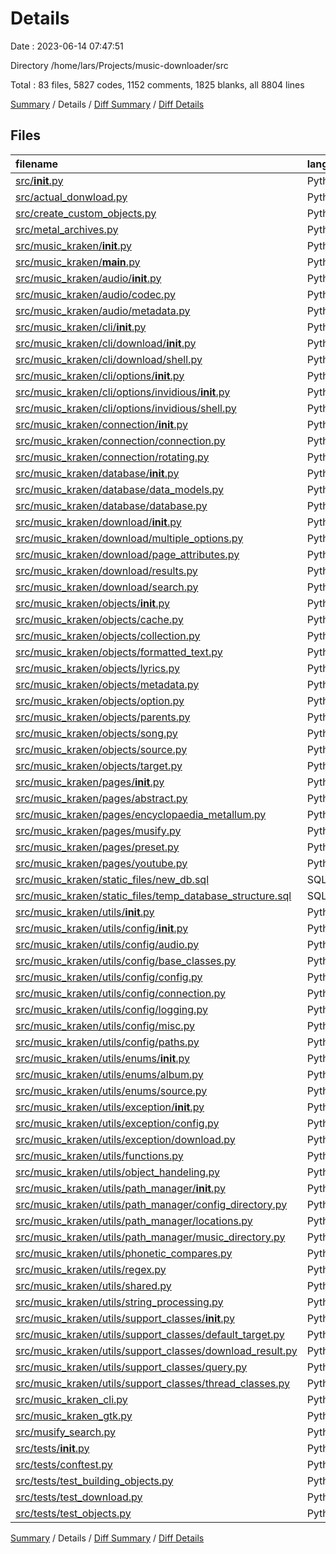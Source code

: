 # Details

Date : 2023-06-14 07:47:51

Directory /home/lars/Projects/music-downloader/src

Total : 83 files,  5827 codes, 1152 comments, 1825 blanks, all 8804 lines

[Summary](results.md) / Details / [Diff Summary](diff.md) / [Diff Details](diff-details.md)

## Files
| filename | language | code | comment | blank | total |
| :--- | :--- | ---: | ---: | ---: | ---: |
| [src/__init__.py](/src/__init__.py) | Python | 0 | 0 | 1 | 1 |
| [src/actual_donwload.py](/src/actual_donwload.py) | Python | 16 | 0 | 6 | 22 |
| [src/create_custom_objects.py](/src/create_custom_objects.py) | Python | 58 | 0 | 6 | 64 |
| [src/metal_archives.py](/src/metal_archives.py) | Python | 30 | 0 | 12 | 42 |
| [src/music_kraken/__init__.py](/src/music_kraken/__init__.py) | Python | 112 | 6 | 33 | 151 |
| [src/music_kraken/__main__.py](/src/music_kraken/__main__.py) | Python | 98 | 3 | 23 | 124 |
| [src/music_kraken/audio/__init__.py](/src/music_kraken/audio/__init__.py) | Python | 7 | 0 | 3 | 10 |
| [src/music_kraken/audio/codec.py](/src/music_kraken/audio/codec.py) | Python | 25 | 0 | 8 | 33 |
| [src/music_kraken/audio/metadata.py](/src/music_kraken/audio/metadata.py) | Python | 60 | 4 | 24 | 88 |
| [src/music_kraken/cli/__init__.py](/src/music_kraken/cli/__init__.py) | Python | 2 | 0 | 0 | 2 |
| [src/music_kraken/cli/download/__init__.py](/src/music_kraken/cli/download/__init__.py) | Python | 0 | 0 | 1 | 1 |
| [src/music_kraken/cli/download/shell.py](/src/music_kraken/cli/download/shell.py) | Python | 199 | 86 | 78 | 363 |
| [src/music_kraken/cli/options/__init__.py](/src/music_kraken/cli/options/__init__.py) | Python | 3 | 0 | 1 | 4 |
| [src/music_kraken/cli/options/invidious/__init__.py](/src/music_kraken/cli/options/invidious/__init__.py) | Python | 0 | 0 | 1 | 1 |
| [src/music_kraken/cli/options/invidious/shell.py](/src/music_kraken/cli/options/invidious/shell.py) | Python | 66 | 7 | 28 | 101 |
| [src/music_kraken/connection/__init__.py](/src/music_kraken/connection/__init__.py) | Python | 1 | 0 | 1 | 2 |
| [src/music_kraken/connection/connection.py](/src/music_kraken/connection/connection.py) | Python | 168 | 1 | 30 | 199 |
| [src/music_kraken/connection/rotating.py](/src/music_kraken/connection/rotating.py) | Python | 27 | 3 | 14 | 44 |
| [src/music_kraken/database/__init__.py](/src/music_kraken/database/__init__.py) | Python | 0 | 0 | 1 | 1 |
| [src/music_kraken/database/data_models.py](/src/music_kraken/database/data_models.py) | Python | 122 | 24 | 52 | 198 |
| [src/music_kraken/database/database.py](/src/music_kraken/database/database.py) | Python | 104 | 47 | 38 | 189 |
| [src/music_kraken/download/__init__.py](/src/music_kraken/download/__init__.py) | Python | 1 | 0 | 1 | 2 |
| [src/music_kraken/download/multiple_options.py](/src/music_kraken/download/multiple_options.py) | Python | 69 | 0 | 31 | 100 |
| [src/music_kraken/download/page_attributes.py](/src/music_kraken/download/page_attributes.py) | Python | 67 | 1 | 29 | 97 |
| [src/music_kraken/download/results.py](/src/music_kraken/download/results.py) | Python | 62 | 7 | 26 | 95 |
| [src/music_kraken/download/search.py](/src/music_kraken/download/search.py) | Python | 124 | 24 | 56 | 204 |
| [src/music_kraken/objects/__init__.py](/src/music_kraken/objects/__init__.py) | Python | 14 | 0 | 5 | 19 |
| [src/music_kraken/objects/cache.py](/src/music_kraken/objects/cache.py) | Python | 37 | 56 | 18 | 111 |
| [src/music_kraken/objects/collection.py](/src/music_kraken/objects/collection.py) | Python | 91 | 31 | 39 | 161 |
| [src/music_kraken/objects/formatted_text.py](/src/music_kraken/objects/formatted_text.py) | Python | 50 | 10 | 19 | 79 |
| [src/music_kraken/objects/lyrics.py](/src/music_kraken/objects/lyrics.py) | Python | 25 | 0 | 7 | 32 |
| [src/music_kraken/objects/metadata.py](/src/music_kraken/objects/metadata.py) | Python | 272 | 62 | 63 | 397 |
| [src/music_kraken/objects/option.py](/src/music_kraken/objects/option.py) | Python | 28 | 0 | 13 | 41 |
| [src/music_kraken/objects/parents.py](/src/music_kraken/objects/parents.py) | Python | 71 | 35 | 35 | 141 |
| [src/music_kraken/objects/song.py](/src/music_kraken/objects/song.py) | Python | 480 | 113 | 120 | 713 |
| [src/music_kraken/objects/source.py](/src/music_kraken/objects/source.py) | Python | 93 | 16 | 33 | 142 |
| [src/music_kraken/objects/target.py](/src/music_kraken/objects/target.py) | Python | 65 | 15 | 24 | 104 |
| [src/music_kraken/pages/__init__.py](/src/music_kraken/pages/__init__.py) | Python | 4 | 0 | 2 | 6 |
| [src/music_kraken/pages/abstract.py](/src/music_kraken/pages/abstract.py) | Python | 234 | 46 | 93 | 373 |
| [src/music_kraken/pages/encyclopaedia_metallum.py](/src/music_kraken/pages/encyclopaedia_metallum.py) | Python | 432 | 90 | 127 | 649 |
| [src/music_kraken/pages/musify.py](/src/music_kraken/pages/musify.py) | Python | 576 | 275 | 166 | 1,017 |
| [src/music_kraken/pages/preset.py](/src/music_kraken/pages/preset.py) | Python | 47 | 1 | 17 | 65 |
| [src/music_kraken/pages/youtube.py](/src/music_kraken/pages/youtube.py) | Python | 254 | 45 | 79 | 378 |
| [src/music_kraken/static_files/new_db.sql](/src/music_kraken/static_files/new_db.sql) | SQLite | 72 | 0 | 10 | 82 |
| [src/music_kraken/static_files/temp_database_structure.sql](/src/music_kraken/static_files/temp_database_structure.sql) | SQLite | 135 | 0 | 10 | 145 |
| [src/music_kraken/utils/__init__.py](/src/music_kraken/utils/__init__.py) | Python | 2 | 1 | 2 | 5 |
| [src/music_kraken/utils/config/__init__.py](/src/music_kraken/utils/config/__init__.py) | Python | 7 | 0 | 4 | 11 |
| [src/music_kraken/utils/config/audio.py](/src/music_kraken/utils/config/audio.py) | Python | 152 | 15 | 28 | 195 |
| [src/music_kraken/utils/config/base_classes.py](/src/music_kraken/utils/config/base_classes.py) | Python | 136 | 35 | 61 | 232 |
| [src/music_kraken/utils/config/config.py](/src/music_kraken/utils/config/config.py) | Python | 92 | 16 | 30 | 138 |
| [src/music_kraken/utils/config/connection.py](/src/music_kraken/utils/config/connection.py) | Python | 80 | 2 | 15 | 97 |
| [src/music_kraken/utils/config/logging.py](/src/music_kraken/utils/config/logging.py) | Python | 104 | 4 | 17 | 125 |
| [src/music_kraken/utils/config/misc.py](/src/music_kraken/utils/config/misc.py) | Python | 40 | 0 | 9 | 49 |
| [src/music_kraken/utils/config/paths.py](/src/music_kraken/utils/config/paths.py) | Python | 40 | 0 | 13 | 53 |
| [src/music_kraken/utils/enums/__init__.py](/src/music_kraken/utils/enums/__init__.py) | Python | 0 | 0 | 1 | 1 |
| [src/music_kraken/utils/enums/album.py](/src/music_kraken/utils/enums/album.py) | Python | 16 | 6 | 5 | 27 |
| [src/music_kraken/utils/enums/source.py](/src/music_kraken/utils/enums/source.py) | Python | 40 | 1 | 8 | 49 |
| [src/music_kraken/utils/exception/__init__.py](/src/music_kraken/utils/exception/__init__.py) | Python | 1 | 0 | 1 | 2 |
| [src/music_kraken/utils/exception/config.py](/src/music_kraken/utils/exception/config.py) | Python | 14 | 8 | 7 | 29 |
| [src/music_kraken/utils/exception/download.py](/src/music_kraken/utils/exception/download.py) | Python | 8 | 0 | 4 | 12 |
| [src/music_kraken/utils/functions.py](/src/music_kraken/utils/functions.py) | Python | 3 | 0 | 1 | 4 |
| [src/music_kraken/utils/object_handeling.py](/src/music_kraken/utils/object_handeling.py) | Python | 19 | 0 | 6 | 25 |
| [src/music_kraken/utils/path_manager/__init__.py](/src/music_kraken/utils/path_manager/__init__.py) | Python | 2 | 0 | 2 | 4 |
| [src/music_kraken/utils/path_manager/config_directory.py](/src/music_kraken/utils/path_manager/config_directory.py) | Python | 4 | 0 | 4 | 8 |
| [src/music_kraken/utils/path_manager/locations.py](/src/music_kraken/utils/path_manager/locations.py) | Python | 16 | 0 | 9 | 25 |
| [src/music_kraken/utils/path_manager/music_directory.py](/src/music_kraken/utils/path_manager/music_directory.py) | Python | 36 | 9 | 14 | 59 |
| [src/music_kraken/utils/phonetic_compares.py](/src/music_kraken/utils/phonetic_compares.py) | Python | 39 | 2 | 17 | 58 |
| [src/music_kraken/utils/regex.py](/src/music_kraken/utils/regex.py) | Python | 1 | 0 | 2 | 3 |
| [src/music_kraken/utils/shared.py](/src/music_kraken/utils/shared.py) | Python | 66 | 22 | 22 | 110 |
| [src/music_kraken/utils/string_processing.py](/src/music_kraken/utils/string_processing.py) | Python | 16 | 5 | 11 | 32 |
| [src/music_kraken/utils/support_classes/__init__.py](/src/music_kraken/utils/support_classes/__init__.py) | Python | 4 | 0 | 1 | 5 |
| [src/music_kraken/utils/support_classes/default_target.py](/src/music_kraken/utils/support_classes/default_target.py) | Python | 56 | 0 | 15 | 71 |
| [src/music_kraken/utils/support_classes/download_result.py](/src/music_kraken/utils/support_classes/download_result.py) | Python | 69 | 0 | 21 | 90 |
| [src/music_kraken/utils/support_classes/query.py](/src/music_kraken/utils/support_classes/query.py) | Python | 24 | 0 | 9 | 33 |
| [src/music_kraken/utils/support_classes/thread_classes.py](/src/music_kraken/utils/support_classes/thread_classes.py) | Python | 8 | 0 | 4 | 12 |
| [src/music_kraken_cli.py](/src/music_kraken_cli.py) | Python | 3 | 0 | 3 | 6 |
| [src/music_kraken_gtk.py](/src/music_kraken_gtk.py) | Python | 3 | 0 | 2 | 5 |
| [src/musify_search.py](/src/musify_search.py) | Python | 38 | 0 | 14 | 52 |
| [src/tests/__init__.py](/src/tests/__init__.py) | Python | 0 | 0 | 1 | 1 |
| [src/tests/conftest.py](/src/tests/conftest.py) | Python | 3 | 1 | 2 | 6 |
| [src/tests/test_building_objects.py](/src/tests/test_building_objects.py) | Python | 81 | 1 | 13 | 95 |
| [src/tests/test_download.py](/src/tests/test_download.py) | Python | 30 | 1 | 12 | 43 |
| [src/tests/test_objects.py](/src/tests/test_objects.py) | Python | 173 | 15 | 51 | 239 |

[Summary](results.md) / Details / [Diff Summary](diff.md) / [Diff Details](diff-details.md)